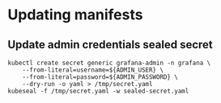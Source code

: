 # Updating manifests

## Update admin credentials sealed secret

```
kubectl create secret generic grafana-admin -n grafana \
    --from-literal=username=${ADMIN_USER} \
    --from-literal=password=${ADMIN_PASSWORD} \
    --dry-run -o yaml > /tmp/secret.yaml
kubeseal -f /tmp/secret.yaml -w sealed-secret.yaml
```
